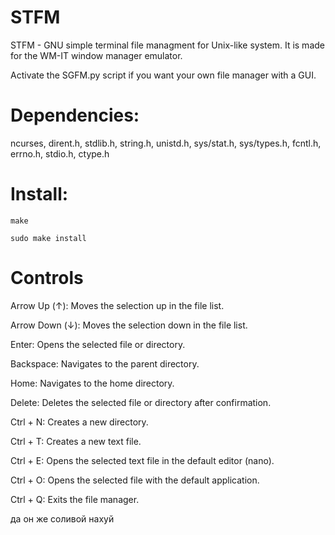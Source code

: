 # STFM

STFM - GNU simple terminal file managment for Unix-like system. It is made for the WM-IT window manager emulator.

Activate the SGFM.py script if you want your own file manager with a GUI.

# Dependencies:

ncurses, dirent.h, stdlib.h, string.h, unistd.h, sys/stat.h, sys/types.h, fcntl.h, errno.h, stdio.h, ctype.h


# Install:

`make`

`sudo make install`

# Controls


Arrow Up (↑): Moves the selection up in the file list.

Arrow Down (↓): Moves the selection down in the file list.

Enter: Opens the selected file or directory.

Backspace: Navigates to the parent directory.

Home: Navigates to the home directory.

Delete: Deletes the selected file or directory after confirmation.

Ctrl + N: Creates a new directory.

Ctrl + T: Creates a new text file.

Ctrl + E: Opens the selected text file in the default editor (nano).

Ctrl + O: Opens the selected file with the default application.

Ctrl + Q: Exits the file manager.





да он же соливой нахуй
